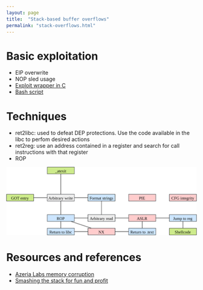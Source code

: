 ```yaml
---
layout: page
title:  "Stack-based buffer overflows"
permalink: "stack-overflows.html"
---
```

# Basic exploitation
* EIP overwrite
* NOP sled usage
* [Exploit wrapper in C](https://github.com/greglan/sec-tools/blob/master/shellcode_wrapper.c)
* [Bash script](https://github.com/greglan/sec-tools/blob/master/try_exploit.sh)

# Techniques
* ret2libc: used to defeat DEP protections. Use the code available in the libc to perfom desired actions
* ret2reg: use an address contained in a register and search for call instructions with that register
* ROP

![techniques](/assets/binary-exploitation-techniques.svg)


# Resources and references
* [Azeria Labs memory corruption](https://azeria-labs.com/process-memory-and-memory-corruption/)
* [Smashing the stack for fun and profit](http://phrack.org/issues/49/14.html)
